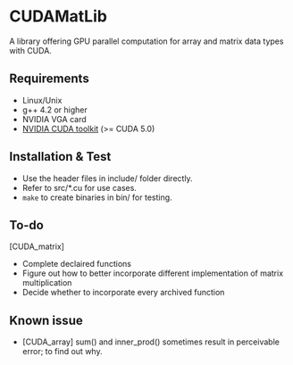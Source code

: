 CUDAMatLib
==========
A library offering GPU parallel computation for array and matrix data types with CUDA.

Requirements
------------
* Linux/Unix
* g++ 4.2 or higher
* NVIDIA VGA card
* [NVIDIA CUDA toolkit](https://developer.nvidia.com/cuda-downloads) (>= CUDA 5.0)

Installation & Test
-------------------
* Use the header files in include/ folder directly.
* Refer to src/\*.cu for use cases.
* `make` to create binaries in bin/ for testing.

To-do
-----
[CUDA\_matrix]
- Complete declaired functions
- Figure out how to better incorporate different implementation of matrix multiplication
- Decide whether to incorporate every archived function

Known issue
-----------
* [CUDA\_array] sum() and inner\_prod() sometimes result in perceivable error; to find out why.
